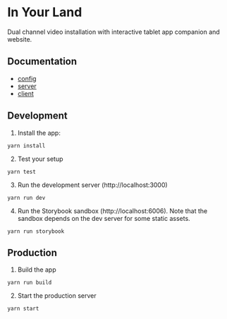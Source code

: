 In Your Land
============

Dual channel video installation with interactive tablet app companion and website.

Documentation
-------------
- [config](docs/config.md)
- [server](docs/server.md)
- [client](docs/client.md)

Development
-----------
1. Install the app:
```
yarn install
```
2. Test your setup
```
yarn test
```
3. Run the development server (http://localhost:3000)
```
yarn run dev
```
4. Run the Storybook sandbox (http://localhost:6006). Note that the sandbox depends on the dev server for some static assets.
```
yarn run storybook
```

Production
----------
1. Build the app
```
yarn run build
```
2. Start the production server
```
yarn start
```
